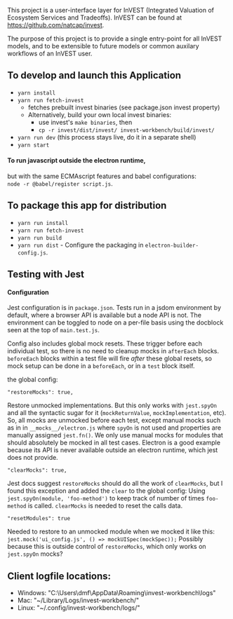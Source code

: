 This project is a user-interface layer for InVEST (Integrated Valuation of
Ecosystem Services and Tradeoffs).
InVEST can be found at https://github.com/natcap/invest.

The purpose of this project is to provide a single entry-point for all
InVEST models, and to be extensible to future models or common auxilary
workflows of an InVEST user.

## To develop and launch this Application
* `yarn install`
* `yarn run fetch-invest`
	+ fetches prebuilt invest binaries (see package.json invest property)
	+ Alternatively, build your own local invest binaries:
		* use invest's `make binaries`, then
		* `cp -r invest/dist/invest/ invest-workbench/build/invest/`
* `yarn run dev` (this process stays live, do it in a separate shell)
* `yarn start`

#### To run javascript outside the electron runtime,
but with the same ECMAscript features and babel configurations:  
`node -r @babel/register script.js`.

## To package this app for distribution
* `yarn run install`
* `yarn run fetch-invest`
* `yarn run build`
* `yarn run dist`  - Configure the packaging in `electron-builder-config.js`.

## Testing with Jest
#### Configuration
Jest configuration is in `package.json`.
Tests run in a jsdom environment by default, where a browser API is available
but a node API is not. The environment can be toggled to node on a per-file 
basis using the docblock seen at the top of `main.test.js`.

Config also includes global mock resets. These trigger before each individual test, 
so there is no need to cleanup mocks in `afterEach` blocks.
`beforeEach` blocks within a test file will fire _after_ these global resets,
so mock setup can be done in a `beforeEach`, or in a `test` block itself.

the global config:
```
"restoreMocks": true,
```
Restore unmocked implementations. But this only works with `jest.spyOn`
and all the syntactic sugar for it (`mockReturnValue`, `mockImplementation`, etc).
So, all mocks are unmocked before each test, except manual mocks such as in
in `__mocks__/electron.js` where `spyOn` is not used and properties are 
manually assigned `jest.fn()`. We only use manual mocks for modules that
should absolutely be mocked in all test cases. Electron is a good example because
its API is never available outside an electron runtime, which jest does not provide.
```
"clearMocks": true,
```
Jest docs suggest `restoreMocks` should do all the work of `clearMocks`, 
but I found this exception and added the `clear` to the global config:
Using `jest.spyOn(module, 'foo-method')` to keep track of number of times
`foo-method` is called. `clearMocks` is needed to reset the calls data.
```
"resetModules": true
```
Needed to restore to an unmocked module when we mocked it like this:
`jest.mock('ui_config.js', () => mockUISpec(mockSpec));`
Possibly because this is outside control of `restoreMocks`, 
which only works on `jest.spyOn` mocks?

## Client logfile locations:
* Windows: "C:\Users\dmf\AppData\Roaming\invest-workbench\logs\"
* Mac: "\~/Library/Logs/invest-workbench/"
* Linux: "\~/.config/invest-workbench/logs/"
